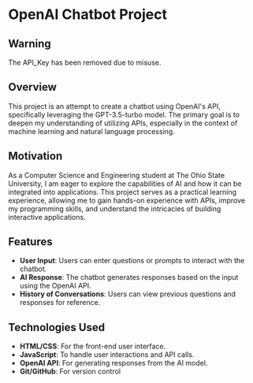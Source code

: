 # OpenAI Chatbot Project

## Warning
The API_Key has been removed due to misuse. 

## Overview

This project is an attempt to create a chatbot using OpenAI's API, specifically leveraging the GPT-3.5-turbo model. The primary goal is to deepen my understanding of utilizing APIs, especially in the context of machine learning and natural language processing.

## Motivation

As a Computer Science and Engineering student at The Ohio State University, I am eager to explore the capabilities of AI and how it can be integrated into applications. This project serves as a practical learning experience, allowing me to gain hands-on experience with APIs, improve my programming skills, and understand the intricacies of building interactive applications.

## Features

- **User Input**: Users can enter questions or prompts to interact with the chatbot.
- **AI Response**: The chatbot generates responses based on the input using the OpenAI API.
- **History of Conversations**: Users can view previous questions and responses for reference.

## Technologies Used

- **HTML/CSS**: For the front-end user interface.
- **JavaScript**: To handle user interactions and API calls.
- **OpenAI API**: For generating responses from the AI model.
- **Git/GitHub**: For version control


